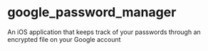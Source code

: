 # google_password_manager
An iOS application that keeps track of your passwords through an encrypted file on your Google account
